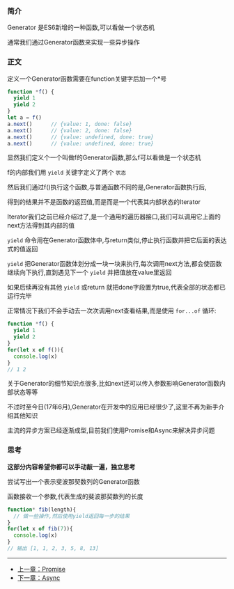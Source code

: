 ### 简介

Generator 是ES6新增的一种函数,可以看做一个状态机

通常我们通过Generator函数来实现一些异步操作

### 正文

定义一个Generator函数需要在function关键字后加一个*号

``` javascript
function *f() {
  yield 1
  yield 2
}
let a = f()
a.next()      // {value: 1, done: false}
a.next()      // {value: 2, done: false}
a.next()      // {value: undefined, done: true}
a.next()      // {value: undefined, done: true}
```
显然我们定义个一个叫做f的Generator函数,那么f可以看做是一个状态机

f的内部我们用 `yield` 关键字定义了两个 `状态`

然后我们通过f()执行这个函数,与普通函数不同的是,Generator函数执行后,

得到的结果并不是函数的返回值,而是而是一个代表其内部状态的Iterator

Iterator我们之前已经介绍过了,是一个通用的遍历器接口,我们可以调用它上面的next方法得到其内部的值

`yield` 命令用在Generator函数体中,与return类似,停止执行函数并把它后面的表达式的值返回

`yield` 把Generator函数体划分成一块一块来执行,每次调用next方法,都会使函数继续向下执行,直到遇见下一个 `yield` 并把值放在value里返回

如果后续再没有其他 `yield` 或return 就把done字段置为true,代表全部的状态都已运行完毕

正常情况下我们不会手动去一次次调用next查看结果,而是使用 `for...of` 循环:

``` javascript
function *f() {
  yield 1
  yield 2
}
for(let x of f()){
  console.log(x)
}
// 1 2
```

关于Generator的细节知识点很多,比如next还可以传入参数影响Generator函数内部状态等等

不过时至今日(17年6月),Generator在开发中的应用已经很少了,这里不再为新手介绍其他知识

主流的异步方案已经逐渐成型,目前我们使用Promise和Async来解决异步问题

### 思考
**这部分内容希望你都可以手动敲一遍，独立思考**

尝试写出一个表示斐波那契数列的Generator函数

函数接收一个参数,代表生成的斐波那契数列的长度
``` javascript
function* fib(length){
  // 做一些操作,然后使用yield返回每一步的结果
}
for(let x of fib(7)){
  console.log(x)
}
// 输出 [1, 1, 2, 3, 5, 8, 13]
```

---

- [上一章：Promise](promise.md)
- [下一章：Async](async.md)
